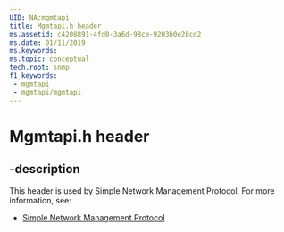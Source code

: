```yaml
---
UID: NA:mgmtapi
title: Mgmtapi.h header
ms.assetid: c4208891-4fd0-3a6d-98ce-9203b0e28cd2
ms.date: 01/11/2019
ms.keywords: 
ms.topic: conceptual
tech.root: snmp
f1_keywords:
 - mgmtapi
 - mgmtapi/mgmtapi
---
```


# Mgmtapi.h header


## -description

This header is used by Simple Network Management Protocol. For more information, see:

- [Simple Network Management Protocol](../_snmp/index.md)


